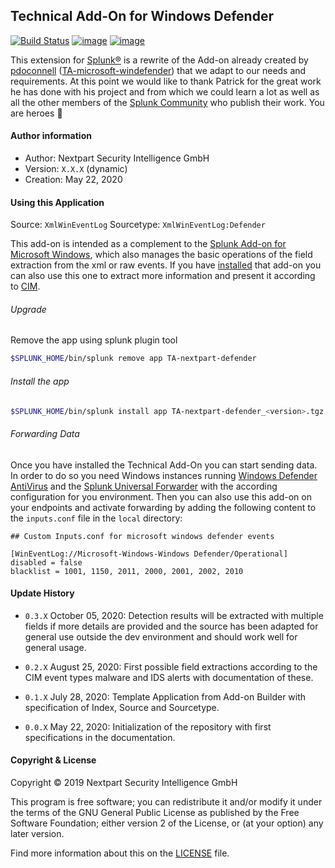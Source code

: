 
## Technical Add-On for Windows Defender

[![Build Status](https://dev.azure.com/NEXTPART/Splunksters/_apis/build/status/TA-nextpart-defender?branchName=master)](https://dev.azure.com/NEXTPART/Splunksters/_build/latest?definitionId=55&branchName=master) [![image](https://img.shields.io/badge/Maintained%20in-Azure%20DevOps-1f425f.svg?logo=Azure%20DevOps)](https://dev.azure.com/NEXTPART/Splunksters) [![image](https://img.shields.io/badge/Contact-NEXTPART-1abc9c.svg)](mailto:info@nextpart.io)

This extension for [Splunk®](https://www.splunk.com/) is a rewrite of the Add-on already created by [pdoconnell](https://github.com/pdoconnell) ([TA-microsoft-windefender](https://github.com/pdoconnell/TA-microsoft-windefender)) that we adapt to our needs and requirements.
At this point we would like to thank Patrick for the great work he has done with his project and from which we could learn a lot as well as all the other members of the [Splunk Community](https://community.splunk.com/t5/Community/ct-p/en-us) who publish their work. You are heroes :clap:

#### Author information

- Author: Nextpart Security Intelligence GmbH
- Version: ``X.X.X`` (dynamic)
- Creation: May 22, 2020

#### Using this Application

Source: ``XmlWinEventLog``
Sourcetype: ``XmlWinEventLog:Defender``

This add-on is intended as a complement to the [Splunk Add-on for Microsoft Windows](https://splunkbase.splunk.com/app/742/), which also manages the basic operations of the field extraction from the xml or raw events. If you have [installed](https://docs.splunk.com/Documentation/WindowsAddOn/latest/User/Install) that add-on you can also use this one to extract more information and present it according to [CIM](https://docs.splunk.com/Documentation/CIM/latest/User/Overview).

###### Upgrade

Remove the app using splunk plugin tool

```bash
$SPLUNK_HOME/bin/splunk remove app TA-nextpart-defender
```

###### Install the app

```bash
$SPLUNK_HOME/bin/splunk install app TA-nextpart-defender_<version>.tgz
```

###### Forwarding Data

Once you have installed the Technical Add-On you can start sending data. In order to do so you need Windows instances running [Windows Defender AntiVirus](https://docs.microsoft.com/en-gb/windows/security/threat-protection/microsoft-defender-antivirus/microsoft-defender-antivirus-in-windows-10) and the [Splunk Universal Forwarder](https://www.splunk.com/en_us/download/universal-forwarder.html) with the according configuration for you environment. Then you can also use this add-on on your endpoints and activate forwarding by adding the following content to the ``inputs.conf`` file in the ``local`` directory:

```
## Custom Inputs.conf for microsoft windows defender events

[WinEventLog://Microsoft-Windows-Windows Defender/Operational]
disabled = false
blacklist = 1001, 1150, 2011, 2000, 2001, 2002, 2010
```



#### Update History

* ``0.3.X`` October 05, 2020:
    Detection results will be extracted with multiple fields if more details are provided and the source has been adapted for general use outside the dev environment and should work well for general usage.

* ``0.2.X`` August 25, 2020:
    First possible field extractions according to the CIM event types malware and IDS alerts with documentation of these.

* ``0.1.X`` July 28, 2020:
    Template Application from Add-on Builder with specification of Index, Source and Sourcetype.

* ``0.0.X`` May 22, 2020:
    Initialization of the repository with first specifications in the documentation.

#### Copyright & License

Copyright © 2019 Nextpart Security Intelligence GmbH

This program is free software; you can redistribute it and/or modify it under the terms of the GNU General Public License as published by the Free Software Foundation; either version 2 of the License, or (at your option) any later version.

Find more information about this on the [LICENSE](./LICENSE) file.
